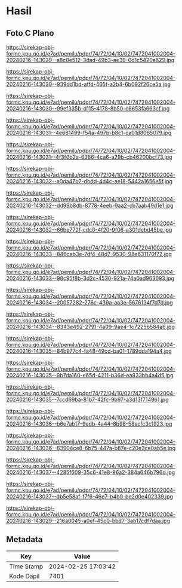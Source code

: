 # Hasil

## Foto C Plano

https://sirekap-obj-formc.kpu.go.id/e7ad/pemilu/pdpr/74/72/04/10/02/7472041002004-20240216-143029--a8c8e512-3dad-49b3-ae39-0d1c5420a829.jpg

https://sirekap-obj-formc.kpu.go.id/e7ad/pemilu/pdpr/74/72/04/10/02/7472041002004-20240216-143030--939dd1bd-affd-465f-a2b4-6b092f26ce5a.jpg

https://sirekap-obj-formc.kpu.go.id/e7ad/pemilu/pdpr/74/72/04/10/02/7472041002004-20240216-143030--99ef335b-d115-4178-8b50-c6653fa663cf.jpg

https://sirekap-obj-formc.kpu.go.id/e7ad/pemilu/pdpr/74/72/04/10/02/7472041002004-20240216-143031--4e681499-f54a-497b-b8c1-ca01d8065079.jpg

https://sirekap-obj-formc.kpu.go.id/e7ad/pemilu/pdpr/74/72/04/10/02/7472041002004-20240216-143031--4f3f0b2a-6366-4ca6-a29b-cb46200bcf73.jpg

https://sirekap-obj-formc.kpu.go.id/e7ad/pemilu/pdpr/74/72/04/10/02/7472041002004-20240216-143032--a0da47b7-dbdd-4d4c-ae18-5442a1656e5f.jpg

https://sirekap-obj-formc.kpu.go.id/e7ad/pemilu/pdpr/74/72/04/10/02/7472041002004-20240216-143032--dd99b8db-8778-4eeb-9aa2-cb7aab49d1e1.jpg

https://sirekap-obj-formc.kpu.go.id/e7ad/pemilu/pdpr/74/72/04/10/02/7472041002004-20240216-143032--66be772f-cdc0-4f20-9f06-a301debd45be.jpg

https://sirekap-obj-formc.kpu.go.id/e7ad/pemilu/pdpr/74/72/04/10/02/7472041002004-20240216-143033--846ceb3e-7df4-48d7-9530-98e631170f72.jpg

https://sirekap-obj-formc.kpu.go.id/e7ad/pemilu/pdpr/74/72/04/10/02/7472041002004-20240216-143033--98c95f8b-3d2c-4530-921a-74a0ad963693.jpg

https://sirekap-obj-formc.kpu.go.id/e7ad/pemilu/pdpr/74/72/04/10/02/7472041002004-20240216-143034--20057282-276c-439a-aa3e-5676134f7d7d.jpg

https://sirekap-obj-formc.kpu.go.id/e7ad/pemilu/pdpr/74/72/04/10/02/7472041002004-20240216-143034--8343e492-2791-4a09-9ae4-1c7225b584a6.jpg

https://sirekap-obj-formc.kpu.go.id/e7ad/pemilu/pdpr/74/72/04/10/02/7472041002004-20240216-143035--84b977c4-fa48-49cd-ba01-1789dda194a4.jpg

https://sirekap-obj-formc.kpu.go.id/e7ad/pemilu/pdpr/74/72/04/10/02/7472041002004-20240216-143035--9b7da160-e65d-4211-b36d-ea833bb4a4d5.jpg

https://sirekap-obj-formc.kpu.go.id/e7ad/pemilu/pdpr/74/72/04/10/02/7472041002004-20240216-143035--7ccd69ba-81b7-42fc-9b97-a3d13f7149b1.jpg

https://sirekap-obj-formc.kpu.go.id/e7ad/pemilu/pdpr/74/72/04/10/02/7472041002004-20240216-143036--b6e7ab17-9edb-4a44-8b98-58acfc3c1923.jpg

https://sirekap-obj-formc.kpu.go.id/e7ad/pemilu/pdpr/74/72/04/10/02/7472041002004-20240216-143036--83904ce8-6b75-447a-b87e-c20e3ce0ab5e.jpg

https://sirekap-obj-formc.kpu.go.id/e7ad/pemilu/pdpr/74/72/04/10/02/7472041002004-20240216-143037--4285f609-35c6-41e8-96a2-384a646b796d.jpg

https://sirekap-obj-formc.kpu.go.id/e7ad/pemilu/pdpr/74/72/04/10/02/7472041002004-20240216-143037--db5e58af-f7f6-46e7-b4b0-be2d0e402339.jpg

https://sirekap-obj-formc.kpu.go.id/e7ad/pemilu/pdpr/74/72/04/10/02/7472041002004-20240216-143029--216a0045-a0ef-45c0-bbd7-3ab17cdf7daa.jpg


## Metadata

| Key        | Value               |
| ---------- | ------------------- |
| Time Stamp | 2024-02-25 17:03:42 |
| Kode Dapil | 7401                |



